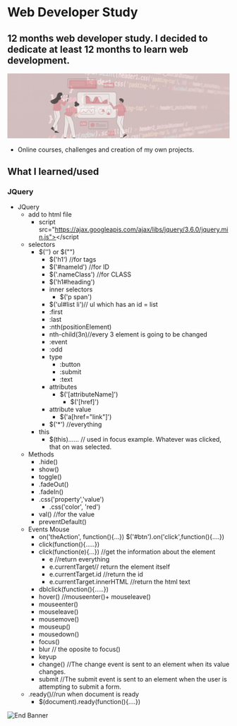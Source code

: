 # Web Developer Study
## 12 months web developer study. I decided to dedicate at least 12 months to learn web development.

![Begin Banner](Documentation/top-1200x350.gif)

* Online courses, challenges and creation of my own projects.

## What I learned/used 
### JQuery 
* JQuery
    * add to html file
        * script src="https://ajax.googleapis.com/ajax/libs/jquery/3.6.0/jquery.min.js"></script
    * selectors
        * $('') or $("")
            * $('h1') //for tags
            * $('#nameId') //for ID
            * $('.nameClass') //for CLASS
            * $('h1#heading')
            * inner selectors
                * $('p span')
            * $('ul#list li')// ul which has an id = list
            * :first
            * :last
            * :nth(positionElement)
            * nth-child(3n)//every 3 element is going to be changed
            * :event
            * :odd
            * type
                * :button
                * :submit
                * :text
            * attributes
                * $('[attributeName]')
                    * $('[href]')
            * attribute value
                * $('a[href="link"]')
            * $('*') //everything    
        * this
            * $(this)...... // used in focus  example. Whatever was clicked, that on was selected.  
    * Methods
        * .hide()
        * show()
        * toggle()
        * .fadeOut()
        * .fadeIn()
        * .css('property','value')
            * .css('color', 'red')
        * val() //for the value
        * preventDefault()
     * Events Mouse
        * on('theAction', function(){...})
            $('#btn').on('click',function(){....})
        * click(function(){.....})
        * click(function(e){...}) //get the information about the element
            * e //return everything
            * e.currentTarget// return the element itself
            * e.currentTarget.id //return the id
            * e.currentTarget.innerHTML //return the html text
        * dblclick(function(){.....})
        * hover() //mouseenter()+ mouseleave()
        * mouseenter()
        * mouseleave()
        * mousemove()
        * mouseup()
        * mousedown()
        * focus()
        * blur // the oposite to focus()
        * keyup
        * change() //The change event is sent to an element when its value changes.
        * submit //The submit event is sent to an element when the user is attempting to submit a form.
    * .ready()//run when document is ready
        * $(document).ready(function(){....})


![End Banner](Documentation/botton-1200x350.gif)